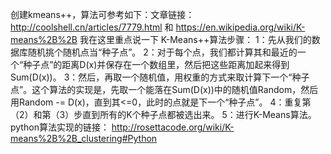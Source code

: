 创建kmeans++，算法可参考如下：文章链接：http://coolshell.cn/articles/7779.html 和 https://en.wikipedia.org/wiki/K-means%2B%2B
我在这里重点说一下 K-Means++算法步骤：
1：先从我们的数据库随机挑个随机点当“种子点”。
2：对于每个点，我们都计算其和最近的一个“种子点”的距离D(x)并保存在一个数组里，然后把这些距离加起来得到Sum(D(x))。
3：然后，再取一个随机值，用权重的方式来取计算下一个“种子点”。这个算法的实现是，先取一个能落在Sum(D(x))中的随机值Random，然后用Random -= D(x)，直到其<=0，此时的点就是下一个“种子点”。
4：重复第（2）和第（3）步直到所有的K个种子点都被选出来。
5：进行K-Means算法。
python算法实现的链接：
http://rosettacode.org/wiki/K-means%2B%2B_clustering#Python
